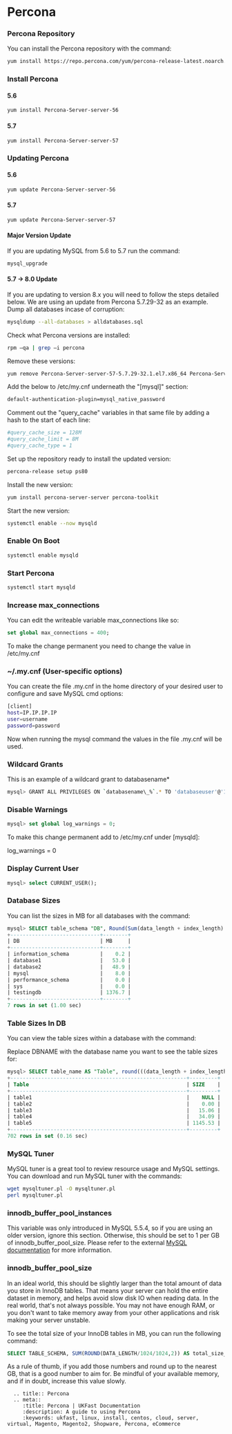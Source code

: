 # Percona

### Percona Repository
You can install the Percona repository with the command:
```bash
yum install https://repo.percona.com/yum/percona-release-latest.noarch.rpm
```

### Install Percona
#### 5.6
```bash
yum install Percona-Server-server-56
```
#### 5.7
```bash
yum install Percona-Server-server-57
```

### Updating Percona
#### 5.6
```bash
yum update Percona-Server-server-56
```
#### 5.7
```bash
yum update Percona-Server-server-57
```

#### Major Version Update
If you are updating MySQL from 5.6 to 5.7 run the command:
```bash
mysql_upgrade
```
#### 5.7 -> 8.0 Update
If you are updating to version 8.x you will need to follow the steps detailed below. We are using an update from Percona 5.7.29-32 as an example.
Dump all databases incase of corruption:
```bash
mysqldump --all-databases > alldatabases.sql
```
Check what Percona versions are installed:
```bash
rpm –qa | grep –i percona
```
Remove these versions:
```bash
yum remove Percona-Server-server-57-5.7.29-32.1.el7.x86_64 Percona-Server-client-57-5.7.29-32.1.el7.x86_64 Percona-Server-shared-57-5.7.29-32.1.el7.x86_64 Percona-Server-shared-compat-57-5.7.29-32.1.el7.x86_64
```
Add the below to /etc/my.cnf underneath the "[mysql]" section:
```bash
default-authentication-plugin=mysql_native_password
```
Comment out the "query_cache" variables in that same file by adding a hash to the start of each line:
```bash
#query_cache_size = 128M
#query_cache_limit = 8M
#query_cache_type = 1
```
Set up the repository ready to install the updated version:
```bash
percona-release setup ps80
```
Install the new version:
```bash
yum install percona-server-server percona-toolkit
```
Start the new version:
```bash
systemctl enable --now mysqld
```
### Enable On Boot
```bash
systemctl enable mysqld
```

### Start Percona
```bash
systemctl start mysqld
```

### Increase max_connections
You can edit the writeable variable max_connections like so:
```sql
set global max_connections = 400;
```

To make the change permanent you need to change the value in /etc/my.cnf

### ~/.my.cnf (User-specific options)
You can create the file .my.cnf in the home directory of your desired user to configure and save MySQL cmd options:
```bash
[client]
host=IP.IP.IP.IP
user=username
password=password
```

Now when running the mysql command the values in the file .my.cnf will be used.

### Wildcard Grants
This is an example of a wildcard grant to databasename*
```bash
mysql> GRANT ALL PRIVILEGES ON `databasename\_%`.* TO 'databaseuser'@'172.18.68.%';
```

### Disable Warnings
```sql
mysql> set global log_warnings = 0;
```

To make this change permanent add to /etc/my.cnf under [mysqld]:

log_warnings = 0

### Display Current User
```sql
mysql> select CURRENT_USER();
```

### Database Sizes
You can list the sizes in MB for all databases with the command:
```sql
mysql> SELECT table_schema "DB", Round(Sum(data_length + index_length) / 1024 / 1024, 1) "MB" FROM information_schema.tables GROUP BY table_schema;
+-----------------------------+--------+
| DB                          | MB     |
+-----------------------------+--------+
| information_schema          |    0.2 |
| database1                   |   53.0 |
| database2                   |   48.9 |
| mysql                       |    8.0 |
| performance_schema          |    0.0 |
| sys                         |    0.0 |
| testingdb                   | 1376.7 |
+-----------------------------+--------+
7 rows in set (1.00 sec)
```

### Table Sizes In DB
You can view the table sizes within a database with the command:

Replace DBNAME with the database name you want to see the table sizes for:
```sql
mysql> SELECT table_name AS "Table", round(((data_length + index_length) / 1024 / 1024), 2) as SIZE FROM information_schema.TABLES WHERE table_schema = "DBNAME" order by SIZE;
+---------------------------------------------------------+---------+
| Table                                                   | SIZE    |
+---------------------------------------------------------+---------+
| table1                                                  |    NULL |
| table2                                                  |    0.00 |
| table3                                                  |   15.06 |
| table4                                                  |   34.09 |
| table5                                                  | 1145.53 |
+---------------------------------------------------------+---------+
702 rows in set (0.16 sec)
```

### MySQL Tuner
MySQL tuner is a great tool to review resource usage and MySQL settings. You can download and run MySQL tuner with the commands:
```bash
wget mysqltuner.pl -O mysqltuner.pl
perl mysqltuner.pl
```

### innodb_buffer_pool_instances
This variable was only introduced in MySQL 5.5.4, so if you are using an older version, ignore this section. Otherwise, this should be set to 1 per GB of innodb_buffer_pool_size. Please refer to the external [MySQL documentation](https://dev.mysql.com/doc/refman/5.6/en/innodb-multiple-buffer-pools.html) for more information.

### innodb_buffer_pool_size

In an ideal world, this should be slightly larger than the total amount of data you store in InnoDB tables. That means your server can hold the entire dataset in memory, and helps avoid slow disk IO when reading data. In the real world, that's not always possible. You may not have enough RAM, or you don't want to take memory away from your other applications and risk making your server unstable.

To see the total size of your InnoDB tables in MB, you can run the following command:
```sql
SELECT TABLE_SCHEMA, SUM(ROUND(DATA_LENGTH/1024/1024,2)) AS total_size_mb FROM information_schema.tables WHERE ENGINE LIKE 'innodb' GROUP BY table_schema;
```

As a rule of thumb, if you add those numbers and round up to the nearest GB, that is a good number to aim for. Be mindful of your available memory, and if in doubt, increase this value slowly.


```eval_rst
  .. title:: Percona
  .. meta::
     :title: Percona | UKFast Documentation
     :description: A guide to using Percona
     :keywords: ukfast, linux, install, centos, cloud, server, virtual, Magento, Magento2, Shopware, Percona, eCommerce

